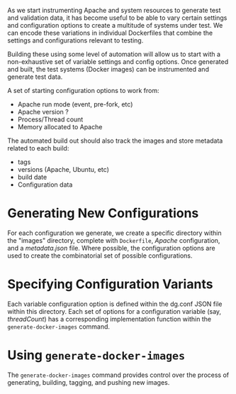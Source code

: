 As we start instrumenting Apache and system resources to generate test and validation data, it has become useful to be able to vary certain settings and configuration options to create a multitude of systems under test. We can encode these variations in individual Dockerfiles that combine the settings and configurations relevant to testing.

Building these using some level of automation will allow us to start with a non-exhaustive set of variable settings and config options. Once generated and built, the test systems (Docker images) can be instrumented and generate test data.

A set of starting configuration options to work from:

 - Apache run mode (event, pre-fork, etc)
 - Apache version ? 
 - Process/Thread count
 - Memory allocated to Apache


The automated build out should also track the images and store metadata related to each build:

 - tags
 - versions (Apache, Ubuntu, etc)
 - build date
 - Configuration data
 
 # Generating New Configurations
 
 For each configuration we generate, we create a specific directory within the "images" directory, complete with
 `Dockerfile`, _Apache_ configuration, and a _metadata.json_ file. Where possible, the configuration options are used to create the
 combinatorial set of possible configurations.
 
 # Specifying Configuration Variants
 
 Each variable configuration option is defined within the dg.conf JSON file within this directory. Each set of
 options for a configuration variable (say, _threadCount_) has a corresponding implementation function within
 the `generate-docker-images` command. 
 
 # Using `generate-docker-images`
 
 The `generate-docker-images` command provides control over the process of generating, building, tagging, and pushing
 new images.